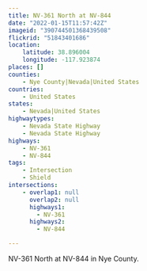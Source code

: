 ```yaml
---
title: NV-361 North at NV-844
date: "2022-01-15T11:57:42Z"
imageid: "390744501368439508"
flickrid: "51843401686"
location:
    latitude: 38.896004
    longitude: -117.923874
places: []
counties:
    - Nye County|Nevada|United States
countries:
    - United States
states:
    - Nevada|United States
highwaytypes:
    - Nevada State Highway
    - Nevada State Highway
highways:
    - NV-361
    - NV-844
tags:
    - Intersection
    - Shield
intersections:
    - overlap1: null
      overlap2: null
      highways1:
        - NV-361
      highways2:
        - NV-844

---
```

NV-361 North at NV-844 in Nye County.